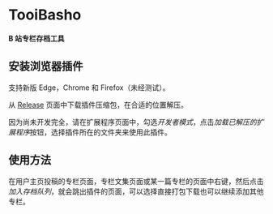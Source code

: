 # TooiBasho 

**B 站专栏存档工具**

## 安装浏览器插件

支持新版 Edge，Chrome 和 Firefox（未经测试）。

从 [Release](https://github.com/Puellaquae/tooibasho/releases) 页面中下载插件压缩包，在合适的位置解压。

因为尚未开发完全，请在扩展程序页面中，勾选*开发者模式*，点击*加载已解压的扩展程序*按钮，选择插件所在的文件夹来使用此插件。

## 使用方法

在用户主页投稿的专栏页面，专栏文集页面或某一篇专栏的页面中右键，然后点击*加入存档队列*，就会跳出插件的页面，可以选择直接打包下载也可以继续添加其他专栏。
